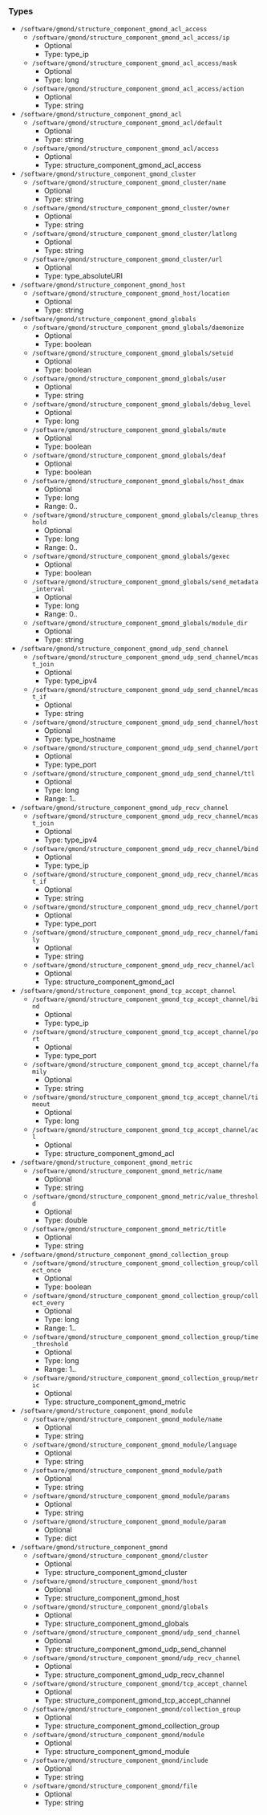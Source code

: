 
### Types

 - `/software/gmond/structure_component_gmond_acl_access`
    - `/software/gmond/structure_component_gmond_acl_access/ip`
        - Optional
        - Type: type_ip
    - `/software/gmond/structure_component_gmond_acl_access/mask`
        - Optional
        - Type: long
    - `/software/gmond/structure_component_gmond_acl_access/action`
        - Optional
        - Type: string
 - `/software/gmond/structure_component_gmond_acl`
    - `/software/gmond/structure_component_gmond_acl/default`
        - Optional
        - Type: string
    - `/software/gmond/structure_component_gmond_acl/access`
        - Optional
        - Type: structure_component_gmond_acl_access
 - `/software/gmond/structure_component_gmond_cluster`
    - `/software/gmond/structure_component_gmond_cluster/name`
        - Optional
        - Type: string
    - `/software/gmond/structure_component_gmond_cluster/owner`
        - Optional
        - Type: string
    - `/software/gmond/structure_component_gmond_cluster/latlong`
        - Optional
        - Type: string
    - `/software/gmond/structure_component_gmond_cluster/url`
        - Optional
        - Type: type_absoluteURI
 - `/software/gmond/structure_component_gmond_host`
    - `/software/gmond/structure_component_gmond_host/location`
        - Optional
        - Type: string
 - `/software/gmond/structure_component_gmond_globals`
    - `/software/gmond/structure_component_gmond_globals/daemonize`
        - Optional
        - Type: boolean
    - `/software/gmond/structure_component_gmond_globals/setuid`
        - Optional
        - Type: boolean
    - `/software/gmond/structure_component_gmond_globals/user`
        - Optional
        - Type: string
    - `/software/gmond/structure_component_gmond_globals/debug_level`
        - Optional
        - Type: long
    - `/software/gmond/structure_component_gmond_globals/mute`
        - Optional
        - Type: boolean
    - `/software/gmond/structure_component_gmond_globals/deaf`
        - Optional
        - Type: boolean
    - `/software/gmond/structure_component_gmond_globals/host_dmax`
        - Optional
        - Type: long
        - Range: 0..
    - `/software/gmond/structure_component_gmond_globals/cleanup_threshold`
        - Optional
        - Type: long
        - Range: 0..
    - `/software/gmond/structure_component_gmond_globals/gexec`
        - Optional
        - Type: boolean
    - `/software/gmond/structure_component_gmond_globals/send_metadata_interval`
        - Optional
        - Type: long
        - Range: 0..
    - `/software/gmond/structure_component_gmond_globals/module_dir`
        - Optional
        - Type: string
 - `/software/gmond/structure_component_gmond_udp_send_channel`
    - `/software/gmond/structure_component_gmond_udp_send_channel/mcast_join`
        - Optional
        - Type: type_ipv4
    - `/software/gmond/structure_component_gmond_udp_send_channel/mcast_if`
        - Optional
        - Type: string
    - `/software/gmond/structure_component_gmond_udp_send_channel/host`
        - Optional
        - Type: type_hostname
    - `/software/gmond/structure_component_gmond_udp_send_channel/port`
        - Optional
        - Type: type_port
    - `/software/gmond/structure_component_gmond_udp_send_channel/ttl`
        - Optional
        - Type: long
        - Range: 1..
 - `/software/gmond/structure_component_gmond_udp_recv_channel`
    - `/software/gmond/structure_component_gmond_udp_recv_channel/mcast_join`
        - Optional
        - Type: type_ipv4
    - `/software/gmond/structure_component_gmond_udp_recv_channel/bind`
        - Optional
        - Type: type_ip
    - `/software/gmond/structure_component_gmond_udp_recv_channel/mcast_if`
        - Optional
        - Type: string
    - `/software/gmond/structure_component_gmond_udp_recv_channel/port`
        - Optional
        - Type: type_port
    - `/software/gmond/structure_component_gmond_udp_recv_channel/family`
        - Optional
        - Type: string
    - `/software/gmond/structure_component_gmond_udp_recv_channel/acl`
        - Optional
        - Type: structure_component_gmond_acl
 - `/software/gmond/structure_component_gmond_tcp_accept_channel`
    - `/software/gmond/structure_component_gmond_tcp_accept_channel/bind`
        - Optional
        - Type: type_ip
    - `/software/gmond/structure_component_gmond_tcp_accept_channel/port`
        - Optional
        - Type: type_port
    - `/software/gmond/structure_component_gmond_tcp_accept_channel/family`
        - Optional
        - Type: string
    - `/software/gmond/structure_component_gmond_tcp_accept_channel/timeout`
        - Optional
        - Type: long
    - `/software/gmond/structure_component_gmond_tcp_accept_channel/acl`
        - Optional
        - Type: structure_component_gmond_acl
 - `/software/gmond/structure_component_gmond_metric`
    - `/software/gmond/structure_component_gmond_metric/name`
        - Optional
        - Type: string
    - `/software/gmond/structure_component_gmond_metric/value_threshold`
        - Optional
        - Type: double
    - `/software/gmond/structure_component_gmond_metric/title`
        - Optional
        - Type: string
 - `/software/gmond/structure_component_gmond_collection_group`
    - `/software/gmond/structure_component_gmond_collection_group/collect_once`
        - Optional
        - Type: boolean
    - `/software/gmond/structure_component_gmond_collection_group/collect_every`
        - Optional
        - Type: long
        - Range: 1..
    - `/software/gmond/structure_component_gmond_collection_group/time_threshold`
        - Optional
        - Type: long
        - Range: 1..
    - `/software/gmond/structure_component_gmond_collection_group/metric`
        - Optional
        - Type: structure_component_gmond_metric
 - `/software/gmond/structure_component_gmond_module`
    - `/software/gmond/structure_component_gmond_module/name`
        - Optional
        - Type: string
    - `/software/gmond/structure_component_gmond_module/language`
        - Optional
        - Type: string
    - `/software/gmond/structure_component_gmond_module/path`
        - Optional
        - Type: string
    - `/software/gmond/structure_component_gmond_module/params`
        - Optional
        - Type: string
    - `/software/gmond/structure_component_gmond_module/param`
        - Optional
        - Type: dict
 - `/software/gmond/structure_component_gmond`
    - `/software/gmond/structure_component_gmond/cluster`
        - Optional
        - Type: structure_component_gmond_cluster
    - `/software/gmond/structure_component_gmond/host`
        - Optional
        - Type: structure_component_gmond_host
    - `/software/gmond/structure_component_gmond/globals`
        - Optional
        - Type: structure_component_gmond_globals
    - `/software/gmond/structure_component_gmond/udp_send_channel`
        - Optional
        - Type: structure_component_gmond_udp_send_channel
    - `/software/gmond/structure_component_gmond/udp_recv_channel`
        - Optional
        - Type: structure_component_gmond_udp_recv_channel
    - `/software/gmond/structure_component_gmond/tcp_accept_channel`
        - Optional
        - Type: structure_component_gmond_tcp_accept_channel
    - `/software/gmond/structure_component_gmond/collection_group`
        - Optional
        - Type: structure_component_gmond_collection_group
    - `/software/gmond/structure_component_gmond/module`
        - Optional
        - Type: structure_component_gmond_module
    - `/software/gmond/structure_component_gmond/include`
        - Optional
        - Type: string
    - `/software/gmond/structure_component_gmond/file`
        - Optional
        - Type: string

